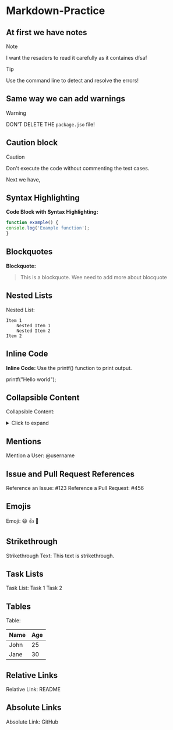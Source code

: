 # Markdown-Practice


## At first we have notes

> [!NOTE]
> I want the resaders to read it carefully as it containes
> dfsaf


> [!TIP]
> Use the command line to detect and resolve the errors!

## Same way we can add warnings

> [!WARNING]
> DON'T DELETE THE `package.jso` file!


## Caution block

>[!CAUTION]
>Don't execute the code without commenting the test cases.


Next we have, 


## Syntax Highlighting

**Code Block with Syntax Highlighting:** 
```javascript
function example() {
console.log('Example function');
}
```




## Blockquotes
**Blockquote:**
> This is a blockquote. Wee need to add more about blocquote


## Nested Lists

Nested List:

    Item 1
        Nested Item 1
        Nested Item 2
    Item 2

    
## Inline Code
**Inline Code:**
Use the printf() function to print output.

printf("Hello world");

## Collapsible Content
Collapsible Content:

<details> 
    <summary>Click to expand</summary> 
    Collapsible content goes here. 
</details>

## Mentions
Mention a User: @username

## Issue and Pull Request References
Reference an Issue: #123
Reference a Pull Request: #456

## Emojis
Emoji: :smile: :thumbsup: :rocket:

## Strikethrough
 Strikethrough Text: This text is strikethrough.

## Task Lists

Task List:
    Task 1
    Task 2

## Tables

Table:

| Name | Age |
|------|-----|
| John | 25 |
| Jane | 30 |


## Relative Links

Relative Link: README

## Absolute Links

Absolute Link: GitHub


